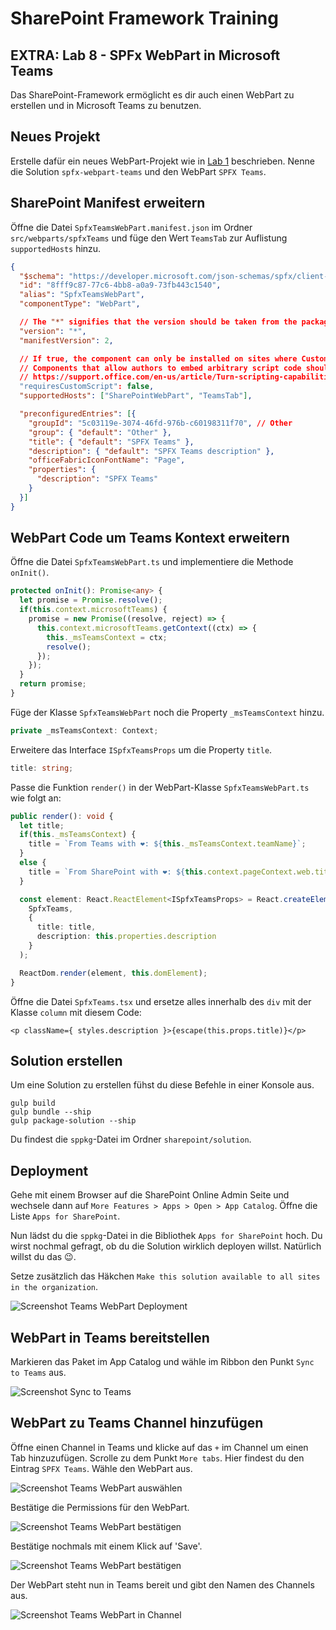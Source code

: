 # SharePoint Framework Training
## EXTRA: Lab 8 - SPFx WebPart in Microsoft Teams

Das SharePoint-Framework ermöglicht es dir auch einen WebPart zu erstellen und in Microsoft Teams zu benutzen.

## Neues Projekt
Erstelle dafür ein neues WebPart-Projekt wie in [Lab 1](./spfx-lab-1.md) beschrieben. Nenne die Solution `spfx-webpart-teams` und den WebPart `SPFX Teams`.

## SharePoint Manifest erweitern

Öffne die Datei `SpfxTeamsWebPart.manifest.json` im Ordner `src/webparts/spfxTeams` und füge den Wert `TeamsTab` zur Auflistung `supportedHosts` hinzu.

```json
{
  "$schema": "https://developer.microsoft.com/json-schemas/spfx/client-side-web-part-manifest.schema.json",
  "id": "8fff9c87-77c6-4bb8-a0a9-73fb443c1540",
  "alias": "SpfxTeamsWebPart",
  "componentType": "WebPart",

  // The "*" signifies that the version should be taken from the package.json
  "version": "*",
  "manifestVersion": 2,

  // If true, the component can only be installed on sites where Custom Script is allowed.
  // Components that allow authors to embed arbitrary script code should set this to true.
  // https://support.office.com/en-us/article/Turn-scripting-capabilities-on-or-off-1f2c515f-5d7e-448a-9fd7-835da935584f
  "requiresCustomScript": false,
  "supportedHosts": ["SharePointWebPart", "TeamsTab"],

  "preconfiguredEntries": [{
    "groupId": "5c03119e-3074-46fd-976b-c60198311f70", // Other
    "group": { "default": "Other" },
    "title": { "default": "SPFX Teams" },
    "description": { "default": "SPFX Teams description" },
    "officeFabricIconFontName": "Page",
    "properties": {
      "description": "SPFX Teams"
    }
  }]
}
```

## WebPart Code um Teams Kontext erweitern

Öffne die Datei `SpfxTeamsWebPart.ts` und implementiere die Methode `onInit()`.

```typescript
protected onInit(): Promise<any> {
  let promise = Promise.resolve();
  if(this.context.microsoftTeams) {
    promise = new Promise((resolve, reject) => {
      this.context.microsoftTeams.getContext((ctx) => {
        this._msTeamsContext = ctx;
        resolve();
      });
    });
  }
  return promise;
}
```

Füge der Klasse `SpfxTeamsWebPart` noch die Property `_msTeamsContext` hinzu.

```typescript
private _msTeamsContext: Context;
```

Erweitere das Interface `ISpfxTeamsProps` um die Property `title`.
```typescript
title: string;
```

Passe die Funktion `render()` in der WebPart-Klasse `SpfxTeamsWebPart.ts` wie folgt an:
```typescript
public render(): void {
  let title;
  if(this._msTeamsContext) {
    title = `From Teams with ❤: ${this._msTeamsContext.teamName}`;
  }
  else {
    title = `From SharePoint with ❤: ${this.context.pageContext.web.title}`;
  }

  const element: React.ReactElement<ISpfxTeamsProps> = React.createElement(
    SpfxTeams,
    {
      title: title,
      description: this.properties.description
    }
  );

  ReactDom.render(element, this.domElement);
}
```
Öffne die Datei `SpfxTeams.tsx` und ersetze alles innerhalb des `div` mit der Klasse `column` mit diesem Code:
```typescriptreact
<p className={ styles.description }>{escape(this.props.title)}</p>
```

## Solution erstellen

Um eine Solution zu erstellen fühst du diese Befehle in einer Konsole aus.

```
gulp build
gulp bundle --ship
gulp package-solution --ship
```

Du findest die `sppkg`-Datei im Ordner `sharepoint/solution`.

## Deployment

Gehe mit einem Browser auf die SharePoint Online Admin Seite und wechsele dann auf `More Features > Apps > Open > App Catalog`. Öffne die Liste `Apps for SharePoint`.

Nun lädst du die `sppkg`-Datei in die Bibliothek `Apps for SharePoint` hoch. Du wirst nochmal gefragt, ob du die Solution wirklich deployen willst. Natürlich willst du das 😉.

Setze zusätzlich das Häkchen `Make this solution available to all sites in the organization`.

![Screenshot Teams WebPart Deployment](./images/deployteamssppkg.png)

## WebPart in Teams bereitstellen

Markieren das Paket im App Catalog und wähle im Ribbon den Punkt `Sync to Teams` aus.

![Screenshot Sync to Teams](./images/synctoteams.png)

## WebPart zu Teams Channel hinzufügen

Öffne einen Channel in Teams und klicke auf das `+` im Channel um einen Tab hinzuzufügen. Scrolle zu dem Punkt `More tabs`.  Hier findest du den Eintrag `SPFX Teams`. Wähle den WebPart aus.

![Screenshot Teams WebPart auswählen](./images/teamsselectwebpart.png)

Bestätige die Permissions für den WebPart.

![Screenshot Teams WebPart bestätigen](./images/teamswebpartallow.png)

Bestätige nochmals mit einem Klick auf 'Save'.

![Screenshot Teams WebPart bestätigen](./images/teamswebpartsave.png)

Der WebPart steht nun in Teams bereit und gibt den Namen des Channels aus.

![Screenshot Teams WebPart in Channel](./images/teamswebpartinchannel.png)
